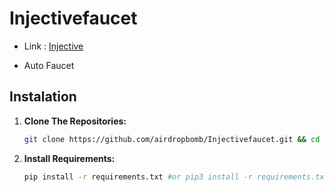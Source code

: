 # Injectivefaucet

- Link : [Injective](https://multivm.injective.com/)

- Auto Faucet
## Instalation

1. **Clone The Repositories:**
   ```bash
   git clone https://github.com/airdropbomb/Injectivefaucet.git && cd Injectivefaucet
   ```

2. **Install Requirements:**
   ```bash
   pip install -r requirements.txt #or pip3 install -r requirements.txt
   ```
